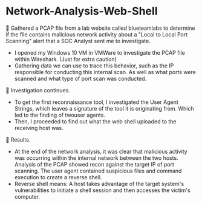 # Network-Analysis-Web-Shell

	Gathered a PCAP file from a lab website called blueteamlabs to determine if the file contains malicious network activity about a "Local to Local Port Scanning" alert that a SOC Analyst sent me to investigate.
-	I opened my Windows 10 VM in VMWare to investigate the PCAP file within Wireshark. (Just for extra caution)
-	Gathering data we can use to trace this behavior, such as the IP responsible for conducting this internal scan. As well as what ports were scanned and what type of port scan was conducted.

	Investigation continues.
-	To get the first reconnaissance tool, I investigated the User Agent Strings, which leaves a signature of the tool it is originating from. Which led to the finding of twouser agents.
-	Then, I proceeded to find out what the web shell uploaded to the receiving host was.

	Results.
-	At the end of the network analysis, it was clear that malicious activity was occurring within the internal network between the two hosts. Analysis of the PCAP showed recon against the target IP of port scanning. The user agent contained suspicious files and command execution to create a reverse shell.
-	Reverse shell means: A host takes advantage of the target system's vulnerabilities to initiate a shell session and then accesses the victim's computer.
